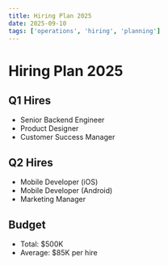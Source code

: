 ```yaml
---
title: Hiring Plan 2025
date: 2025-09-10
tags: ['operations', 'hiring', 'planning']
---
```


# Hiring Plan 2025

## Q1 Hires
- Senior Backend Engineer
- Product Designer
- Customer Success Manager

## Q2 Hires
- Mobile Developer (iOS)
- Mobile Developer (Android)
- Marketing Manager

## Budget
- Total: $500K
- Average: $85K per hire
